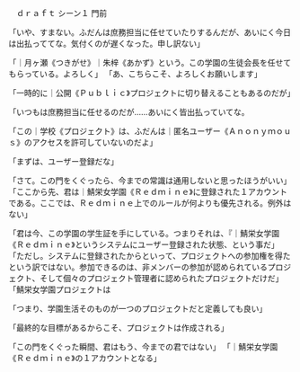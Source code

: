 　ｄｒａｆｔ シーン１ 門前


「いや、すまない。ふだんは庶務担当に任せていたりするんだが、あいにく今日は出払っててな。気付くのが遅くなった。申し訳ない」

「｜月ヶ瀬《つきがせ》｜朱梓《あかず》という。この学園の生徒会長を任せてもらっている。よろしく」
「あ、こちらこそ、よろしくお願いします」



「一時的に｜公開《Ｐｕｂｌｉｃ》プロジェクトに切り替えることもあるのだが」


「いつもは庶務担当に任せるのだが……あいにく皆出払っていてな。

「この｜学校《プロジェクト》は、ふだんは｜匿名ユーザー《Ａｎｏｎｙｍｏｕｓ》のアクセスを許可していないのだよ」


「まずは、ユーザー登録だな」

「さて。この門をくぐったら、今までの常識は通用しないと思ったほうがいい」
「ここから先、君は｜鯖栄女学園《Ｒｅｄｍｉｎｅ》に登録された１アカウントである。ここでは、Ｒｅｄｍｉｎｅ上でのルールが何よりも優先される。例外はない」


「君は今、この学園の学生証を手にしている。つまりそれは、『｜鯖栄女学園《Ｒｅｄｍｉｎｅ》というシステムにユーザー登録された状態、という事だ」
「ただし。システムに登録されたからといって、プロジェクトへの参加権を得たという訳ではない。参加できるのは、非メンバーの参加が認められているプロジェクト、そして個々のプロジェクト管理者に認められたプロジェクトだけだ」
「鯖栄女学園プロジェクトは





「つまり、学園生活そのものが一つのプロジェクトだと定義しても良い」

「最終的な目標があるからこそ、プロジェクトは作成される」



「この門をくぐった瞬間、君はもう、今までの君ではない」
「｜鯖栄女学園《Ｒｅｄｍｉｎｅ》の１アカウントとなる」
